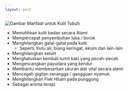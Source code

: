 ```yaml
---
layout: post
---
```

![Gambar Manfaat untuk Kulit Tubuh](https://deasyah.github.io/web-presentation/images/manfaat-produk-gliz-1.png)

* Memutihkan kulit badan secara Alami
* Mempercepat penyembuhan luka / borok
* Menghilangkan gatal-gatal pada kulit.
  * Seperti: Kutu air, biang keringat, eksim dan lain-lain
* Menghilangkan selulit
* Menghaluskan kembali tumit kaki yang pecah-pecah
* Mengencangkan payudara yang kendur
* Membantu membesarkan ukuran alat vital secara alami
* Mencegah gigitan serangga / gangguan nyamuk
* Menghilangkan Flek Hitam pada punggung
* Sebagai aroma terapi
